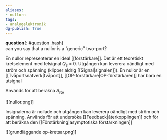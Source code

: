 ```yaml
---
aliases: 
- nullorn
tags: 
- analogelektronik
dg-publish: True
---
```

**question**{: #question .hash}  
 can you say that a nullor is a “generic” two-port?

En nullor representerar en ideal [[förstärkare]]. Det är ett teoretiskt kretselement med felsignal $Q_e$ = 0. Utgången kan leverera oändligt med ström och spänning (klipper aldrig [[Signal|signalen]]). En nullor är en [[Tvåportsnätverk|tvåport]], [[OP-förstärkare|OP-förstärkaren]] har bara en utsignal

Används för att beräkna $A_{t\infty}$

![[nullor.png]]

Insignalerna är nollade och utgången kan leverera oändligt med ström och spänning. Används för att undersöka [[Feedback|återkopplingen]] och för att beräkna den [[Förstärkning|asymptotiska förstärkningen]]

![[grundläggande op-kretsar.png]]